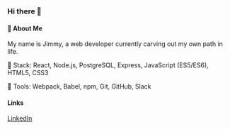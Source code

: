### Hi there 👋

<!--
**Jimmy-Vu/jimmy-vu** is a ✨ _special_ ✨ repository because its `README.md` (this file) appears on your GitHub profile.

Here are some ideas to get you started:

- 🔭 I’m currently working on ...
- 🌱 I’m currently learning ...
- 👯 I’m looking to collaborate on ...
- 🤔 I’m looking for help with ...
- 💬 Ask me about ...
- 📫 How to reach me: ...
- 😄 Pronouns: ...
- ⚡ Fun fact: ...
-->
#### 💾 About Me
My name is Jimmy, a web developer currently carving out my own path in life.


🚀 Stack: React, Node.js, PostgreSQL, Express, JavaScript (ES5/ES6), HTML5, CSS3

📐 Tools: Webpack, Babel, npm, Git, GitHub, Slack

#### Links
[LinkedIn](www.linkedin.com/in/jimmyvu2)
